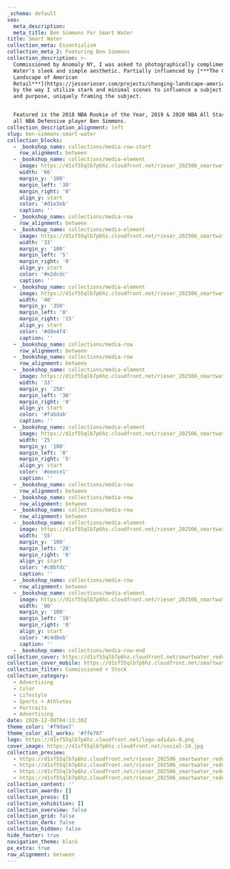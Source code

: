 ```yaml
---
_schema: default
seo:
  meta_description:
  meta_title: Ben Simmons For Smart Water
title: Smart Water
collection_meta: Essentialism
collection_meta_2: Featuring Ben Simmons
collection_description: >-
  Commissioned by Anomaly NY, I was asked to photographically compliment Smart
  Water’s sleek and simple aesthetic. Partially influenced by [***The Changing
  Landscape of American
  Retail***](https://jesserieser.com/projects/changing-landscape-american-retail/)
  by the way I utilize stark and minimal scenes to influence a subject’s actions
  and purpose, uniquely framing the subject.


  Featured is the 2018 NBA Rookie of the Year, 2019 & 2020 NBA All Star and 2020
  all NBA Defensive player Ben Simmons.
collection_description_alignment: left
slug: ben-simmons-smart-water
collection_blocks:
  - _bookshop_name: collections/media-row-start
    row_alignment: between
  - _bookshop_name: collections/media-element
    image: https://d1sf55qlb7p6hz.cloudfront.net/rieser_202506_smartwater_redo-1.jpg
    width: '66'
    margin_y: '100'
    margin_left: '30'
    margin_right: '0'
    align_y: start
    color: '#d1e3eb'
    caption: ''
  - _bookshop_name: collections/media-row
    row_alignment: between
  - _bookshop_name: collections/media-element
    image: https://d1sf55qlb7p6hz.cloudfront.net/rieser_202506_smartwater_redo-2.jpg
    width: '33'
    margin_y: '100'
    margin_left: '5'
    margin_right: '0'
    align_y: start
    color: '#e2dcdc'
    caption: ''
  - _bookshop_name: collections/media-element
    image: https://d1sf55qlb7p6hz.cloudfront.net/rieser_202506_smartwater_redo-3.jpg
    width: '40'
    margin_y: '350'
    margin_left: '0'
    margin_right: '15'
    align_y: start
    color: '#d8e4f4'
    caption: ''
  - _bookshop_name: collections/media-row
    row_alignment: between
  - _bookshop_name: collections/media-row
    row_alignment: between
  - _bookshop_name: collections/media-element
    image: https://d1sf55qlb7p6hz.cloudfront.net/rieser_202506_smartwater_redo-5.jpg
    width: '33'
    margin_y: '250'
    margin_left: '30'
    margin_right: '0'
    align_y: start
    color: '#fabdab'
    caption: ''
  - _bookshop_name: collections/media-element
    image: https://d1sf55qlb7p6hz.cloudfront.net/rieser_202506_smartwater_redo-7.jpg
    width: '25'
    margin_y: '100'
    margin_left: '0'
    margin_right: '5'
    align_y: start
    color: '#eeece1'
    caption: ''
  - _bookshop_name: collections/media-row
    row_alignment: between
  - _bookshop_name: collections/media-row
    row_alignment: between
  - _bookshop_name: collections/media-row
    row_alignment: between
  - _bookshop_name: collections/media-element
    image: https://d1sf55qlb7p6hz.cloudfront.net/rieser_202506_smartwater_redo-6.jpg
    width: '55'
    margin_y: '100'
    margin_left: '20'
    margin_right: '0'
    align_y: start
    color: '#c0bfdc'
    caption: ''
  - _bookshop_name: collections/media-row
    row_alignment: between
  - _bookshop_name: collections/media-element
    image: https://d1sf55qlb7p6hz.cloudfront.net/rieser_202506_smartwater_redo-8.jpg
    width: '80'
    margin_y: '100'
    margin_left: '10'
    margin_right: '0'
    align_y: start
    color: '#c4d8eb'
    caption: ''
  - _bookshop_name: collections/media-row-end
collection_cover: https://d1sf55qlb7p6hz.cloudfront.net/smartwater_redo_cover-1.jpg
collection_cover_mobile: https://d1sf55qlb7p6hz.cloudfront.net/smartwater_redo_cover-2.jpg
collection_filter: Commissioned + Stock
collection_category:
  - Advertising
  - Color
  - Lifestyle
  - Sports + Athletes
  - Portraits
  - Advertising
date: 2020-12-08T04:13:30Z
theme_color: '#f9dae7'
theme_color_all_works: '#ffe767'
logo: https://d1sf55qlb7p6hz.cloudfront.net/logo-adidas-8.png
cover_image: https://d1sf55qlb7p6hz.cloudfront.net/social-24.jpg
collection_preview:
  - https://d1sf55qlb7p6hz.cloudfront.net/rieser_202506_smartwater_redo-1.jpg
  - https://d1sf55qlb7p6hz.cloudfront.net/rieser_202506_smartwater_redo-5.jpg
  - https://d1sf55qlb7p6hz.cloudfront.net/rieser_202506_smartwater_redo-3.jpg
  - https://d1sf55qlb7p6hz.cloudfront.net/rieser_202506_smartwater_redo-2.jpg
collection_content: ''
collection_awards: []
collection_press: []
collection_exhibition: []
collection_overview: false
collection_grid: false
collection_dark: false
collection_hidden: false
hide_footer: true
navigation_theme: black
px_extra: true
row_alignment: between
---
```

